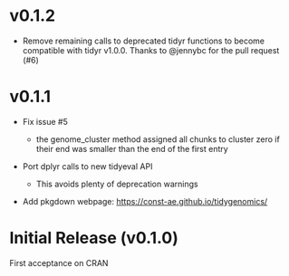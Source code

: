 
# v0.1.2

* Remove remaining calls to deprecated tidyr functions to become compatible with tidyr v1.0.0.
  Thanks to @jennybc for the pull request (#6)

# v0.1.1

* Fix issue #5
  - the genome_cluster method assigned all chunks to cluster zero if their end was smaller 
    than the end of the first entry

* Port dplyr calls to new tidyeval API
  - This avoids plenty of deprecation warnings

* Add pkgdown webpage: https://const-ae.github.io/tidygenomics/

# Initial Release (v0.1.0)

First acceptance on CRAN
